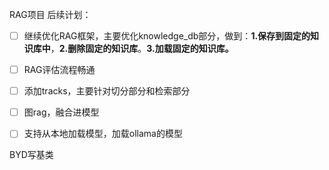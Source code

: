 RAG项目
后续计划：

- [ ] 继续优化RAG框架，主要优化knowledge_db部分，做到：**1.保存到固定的知识库中**，**2.删除固定的知识库**。**3.加载固定的知识库。**
- [ ] RAG评估流程畅通
- [ ] 添加tracks，主要针对切分部分和检索部分
- [ ] 图rag，融合进模型
- [ ] 支持从本地加载模型，加载ollama的模型



BYD写基类

